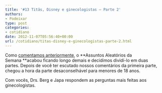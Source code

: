 ```yaml
---
title: '#13 Titãs, Disney e ginecologistas – Parte 2'
authors:
- Podeixar
type: post
categories:
- cotidiano
date: 2012-11-07T05:56:40+00:00
url: /cotidiano/titas-disney-e-ginecologistas-parte-2.html
---
```

Como [comentamos anteriormente][1], o **Assuntos Aleatórios da Semana **acabou ficando longo demais e decidimos dividí-lo em duas partes. Depois de você ter escutado nossos comentários da primeira parte, chegou a hora da parte desaconselhável para menores de 18 anos.

Com vocês, Drs. Berg e Japa respondem as perguntas mais feitas aos ginecologistas.

 [1]: http://www.podeixar.com/titas-disney-parte1/ "Titãs, Disney e ginecologistas – Parte 1"